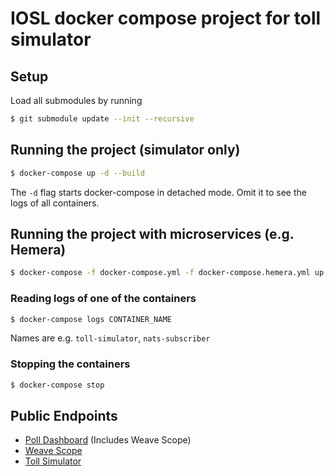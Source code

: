 # IOSL docker compose project for toll simulator

## Setup
Load all submodules by running
``` bash
$ git submodule update --init --recursive
```

## Running the project (simulator only)
``` bash
$ docker-compose up -d --build
```
The `-d` flag starts docker-compose in detached mode. Omit it to see the logs of all containers.

## Running the project with microservices (e.g. Hemera)
``` bash
$ docker-compose -f docker-compose.yml -f docker-compose.hemera.yml up -d --build
```


### Reading logs of one of the containers
``` bash
$ docker-compose logs CONTAINER_NAME
```
Names are e.g. `toll-simulator`, `nats-subscriber`

### Stopping the containers
``` bash
$ docker-compose stop
```


## Public Endpoints
- [Poll Dashboard](http://localhost) (Includes Weave Scope)
- [Weave Scope](http://127.0.0.1:4040/#!/state/{%22topologyId%22:%22containers%22})
- [Toll Simulator](http://localhost:8760)